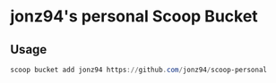 # jonz94's personal Scoop Bucket

## Usage

```powershell
scoop bucket add jonz94 https://github.com/jonz94/scoop-personal
```
